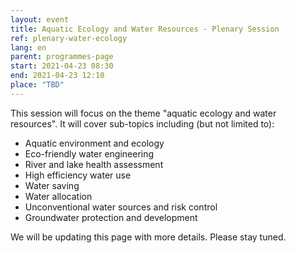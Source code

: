 ```yaml
---
layout: event
title: Aquatic Ecology and Water Resources - Plenary Session
ref: plenary-water-ecology
lang: en
parent: programmes-page
start: 2021-04-23 08:30
end: 2021-04-23 12:10
place: "TBD"
---
```

This session will focus on the theme "aquatic ecology and water resources". It will cover sub-topics including (but not limited to):

- Aquatic environment and ecology
- Eco-friendly water engineering
- River and lake health assessment
- High efficiency water use
- Water saving
- Water allocation
- Unconventional water sources and risk control
- Groundwater protection and development

We will be updating this page with more details. Please stay tuned.
